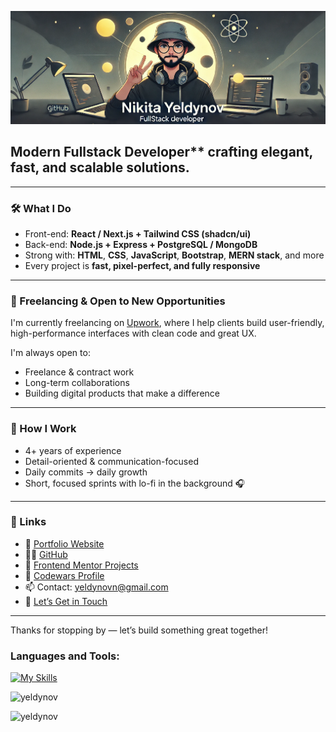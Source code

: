 <!-- <h1 align="center"><a href="https://www.upwork.com/freelancers/~01666af90b1c137ab9" target="_blank" rel="noopener noreferrer"> Hey, I'm Nikita</a></strong> </h1> 
<h1 align="center"><b>Hi , I'm Nikita Yeldynov </b><img src="https://media.giphy.com/media/hvRJCLFzcasrR4ia7z/giphy.gif" width="35"></h1>
-->

![Header](./gh-apr.png)
<!-- 
<p align="center">
<a href="https://github.com/DenverCoder1/readme-typing-svg">
  <img src="https://readme-typing-svg.herokuapp.com?font=Time+New+Roman&color=cyan&size=25&center=true&vCenter=true&width=600&height=100&lines=Hi,+I'm+Nikita+Yeldynov!;Front-End+Developer;Passionate+about+UI/UX;Freelancing+on+Upwork+💼;Loves+Figma,+Tailwind+%26+React;Daily+Commits+Keep+Me+Motivated;Let's+Build+Something+Great+Together!+🚀">
</a>
</p>
-->

## Modern Fullstack Developer** crafting elegant, fast, and scalable solutions.

---

### 🛠️ What I Do

- Front-end: **React / Next.js + Tailwind CSS (shadcn/ui)**  
- Back-end: **Node.js + Express + PostgreSQL / MongoDB**  
- Strong with: **HTML**, **CSS**, **JavaScript**, **Bootstrap**, **MERN stack**, and more  
- Every project is **fast, pixel-perfect, and fully responsive**

---

### 💼 Freelancing & Open to New Opportunities

I'm currently freelancing on [Upwork](https://www.upwork.com/freelancers/~01666af90b1c137ab9), where I help clients build user-friendly, high-performance interfaces with clean code and great UX.

I'm always open to:
- Freelance & contract work  
- Long-term collaborations  
- Building digital products that make a difference  

---

### 🌱 How I Work

- 4+ years of experience  
- Detail-oriented & communication-focused  
- Daily commits → daily growth  
- Short, focused sprints with lo-fi in the background 🎧

---

### 📌 Links

- 💼 [Portfolio Website](https://yeldynov.tech/)
- 👨‍💻 [GitHub](https://github.com/yeldynov)
- 🧪 [Frontend Mentor Projects](https://www.frontendmentor.io/profile/yeldynov)
- 🧠 [Codewars Profile](https://www.codewars.com/users/yeldynov%20/)
- 📫 Contact: [yeldynovn@gmail.com](mailto:yeldynovn@gmail.com)
- 🤝 [Let’s Get in Touch](https://yeldynov.tech/contacts)

---

Thanks for stopping by — let’s build something great together!


<!-- <p align="left"> <img src="https://komarev.com/ghpvc/?username=yeldynov&label=Profile%20views&color=0e75b6&style=flat" alt="yeldynov" /> </p> -->



<h3 align="left">Languages and Tools:</h3>

[![My Skills](https://skillicons.dev/icons?i=figma,xd,css,html,js,ts,sass,less,tailwind,bootstrap,materialui,alpinejs,react,redux,nextjs,gatsby,threejs,unity,postman,regex,bots,nodejs,express,php,mongodb,mysql,postgres,sqlite,prisma,docker,linux,git,md,vercel,netlify,appwrite,azure,vite,yarn,npm,ps)](https://github.com/yeldynov)

<!-- COUNTER -->
 <p align="left"> <img src="https://komarev.com/ghpvc/?username=yeldynov&label=Profile%20views&color=0e75b6&style=flat" alt="yeldynov" /> </p>
 <!--  ![Alt text](https://spotify-recently-played-readme.vercel.app/api?user=31bfl3erxlqc7aijuqtq4yhs6hle) -->
 
 <p><img align="left" src="https://github-readme-stats.vercel.app/api/top-langs?username=yeldynov&&show_icons=true&theme=one_dark_pro&locale=en&layout=compact" alt="yeldynov" /></p> 


 <!--  <a href="https://git.io/streak-stats"><img src="https://streak-stats.demolab.com?user=yeldynov&theme=one_dark_pro&card_height=160" alt="GitHub Streak" /></a>  -->

<!-- <p><img align="center" src="https://github-readme-streak-stats.herokuapp.com/?user=yeldynov&" alt="yeldynov" /></p> -->

<!--[![Ashutosh's github activity graph](https://github-readme-activity-graph.vercel.app/graph?username=yeldynov&theme=react-dark&height=300)](https://github.com/ashutosh00710/github-readme-activity-graph) -->


